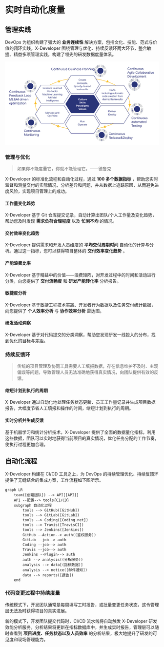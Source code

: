 # 实时自动化度量

## 管理实践

DevOps 为组织构建了强大的 **业务连续性** 解决方案，包括文化、技能、范式与价值的闭环实践。X-Developer 围绕管理与优化、持续反馈环两大环节，整合敏捷、精益多项管理实践，构建了领先的研发数据度量体系。

![](_media/devops.png)

### 管理与优化

> 如果你不能度量它，你就不能管理它。——德鲁克

X-Developer 的标准化流程和自动化过程，通过 **100 多个数据指标** ，帮助您实时监督和测量交付的实际情况，分析差异和问题，并从数据上追踪原因，从而避免进度风险，实现项目管理上的成功。

#### 工作量变化趋势

X-Developer 基于 Git 仓库提交记录，自动计算出团队/个人工作量及变化趋势，帮助您及时发现 **需求负荷合理程度** 以及 **忙闲不均** 的情况。

#### 交付效率变化趋势

X-Developer 提供需求和开发人员维度的 **平均交付周期时间** 自动化的计算与分析。通过这一指标，您可以获得项目整体的 **交付效率变化趋势** 。

#### 产能浪费比率

X-Developer 基于精益中的价值——浪费矩阵，对开发过程中的时间和活动进行分类，向您提供了 **交付流畅度** 和 **研发产能转化率** 分析报告。

#### 敏捷度分析

X-Developer 基于敏捷工程技术实践、开发者行为数据以及任务交付统计数据，向您提供了 **个人效率分析** 与 **协作效率分析** 雷达图。

#### 研发活动洞察

X-Developer 基于对代码提交的分类洞察，帮助您发现研发一线投入的分布，找到优化的目标与差距。

### 持续反馈环

> 传统的项目管理及协同工具需要人工填报数据，存在信息维护不及时、主观偏误等问题，导致管理人员无法准确地获得真实情况，向团队提供有效的反馈。

#### 缩短计划到执行的周期

X-Developer 通过自动化地处理任务状态更新、员工工作量记录并生成项目数据报告，大幅度节省人工填报和操作的时间，缩短计划到执行的周期。

#### 实时分析并生成反馈

基于机器学习和统计分析技术，X-Developer 提供了全面的数据量化指标，利用这些数据，团队可以实时地获得当前项目的真实情况，优化任务分配的工作节奏，使执行过程更加合理。

## 自动化流程

X-Developer 构建在 CI/CD 工具之上，为 DevOps 的持续管理优化、持续反馈环提供了无缝结合的集成方案，工作流程如下图所示。

```mermaid
graph LR
    team([创建团队]) --> API[[API]]
    API --配置--> tools{CI/CD}
    subgraph 自动化过程
        tools --> GitHub([GitHub])
        tools --> GitLab([GitLab])
        tools --> Coding([Coding.net])
        tools --> Travis([TravisCI])
        tools --> Jenkins([Jenkins])
        GitHub --Action--> auth((鉴权服务))
        GitLab --job--> auth
        Coding --job--> auth
        Travis --job--> auth
        Jenkins --Plugin--> auth
        auth --> analysis((分析服务))
        analysis --> data[(指标数据)]
        analysis --> notice([邮件通知])
        data --> reports([报告])
    end
```

### 代码变更过程中持续度量

传统模式下，开发团队通常是每周填写工时报告，或批量变更任务状态，这令管理层无法及时获得项目的真实进展。

新的模式下，开发团队提交代码时，CI/CD 流水线将自动触发 X-Developer 研发效能分析服务，分析结果将更新在指标数据库中，并生成实时报告，管理层可以随时查看到 **项目进度、任务状态以及人员效率** 的分析结果，极大地提升了研发的可见度和现场管理能力。